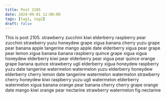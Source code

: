 ```yaml
---
title: Post 2105
date: 2024-09-01 12:00:00
tags: [tag1, tag2]
draft: false
---
```

This is post 2105.
strawberry
zucchini
kiwi
elderberry
raspberry
pear
zucchini
strawberry
yuzu
honeydew
grape
xigua
banana
cherry
yuzu
grape
pear
banana
apple
tangerine
mango
apple
date
elderberry
xigua
pear
grape
pear
lemon
xigua
banana
banana
raspberry
quince
grape
xigua
xigua
honeydew
elderberry
kiwi
pear
elderberry
pear
xigua
pear
quince
orange
grape
banana
quince
strawberry
ugli
elderberry
xigua
honeydew
raspberry
yuzu
date
tangerine
watermelon
watermelon
yuzu
elderberry
honeydew
elderberry
cherry
lemon
date
tangerine
watermelon
watermelon
strawberry
cherry
honeydew
kiwi
raspberry
yuzu
ugli
watermelon
elderberry
watermelon
xigua
banana
orange
pear
banana
cherry
cherry
grape
orange
date
mango
kiwi
orange
pear
nectarine
strawberry
watermelon
fig
nectarine
